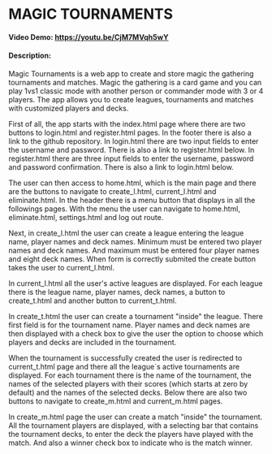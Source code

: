 # MAGIC TOURNAMENTS
#### Video Demo: <https://youtu.be/CjM7MVqh5wY>
#### Description:

Magic Tournaments is a web app to create and store magic the gathering tournaments and matches.
Magic the gathering is a card game and you can play 1vs1 classic mode with another person or commander mode with 3 or 4 players.
The app allows you to create leagues, tournaments and matches with customized players and decks.

First of all, the app starts with the index.html page where there are two buttons to login.html and register.html pages. In the footer there is also a link to the github repository.
In login.html there are two input fields to enter the username and password. There is also a link to register.html below.
In register.html there are three input fields to enter the username, password and password confirmation. There is also a link to login.html below.

The user can then access to home.html, which is the main page and there are the buttons to navigate to create_l.html, current_l.html and eliminate.html.
In the header there is a menu button that displays in all the followings pages.
With the menu the user can navigate to home.html, eliminate.html, settings.html and log out route.

Next, in create_l.html the user can create a league entering the league name, player names and deck names.
Minimum must be entered two player names and deck names. And maximum must be entered four player names and eight deck names.
When form is correctly submited the create button takes the user to current_l.html.

In current_l.html all the user's active leagues are displayed.
For each league there is the league name, player names, deck names, a button to create_t.html and another button to current_t.html.

In create_t.html the user can create a tournament "inside" the league.
There first field is for the tournament name.
Player names and deck names are then displayed with a check box to give the user the option to choose which players and decks are included in the tournament.

When the tournament is successfully created the user is redirected to current_t.html page and there all the league´s active tournaments are displayed.
For each tournament there is the name of the tournament, the names of the selected players with their scores (which starts at zero by default) and the names of the selected decks.
Below there are also two buttons to navigate to create_m.html and current_m.html pages.

In create_m.html page the user can create a match "inside" the tournament. 
All the tournament players are displayed, with a selecting bar that contains the tournament decks, to enter the deck the players have played with the match. And also a winner check box to indicate who is the match winner.

